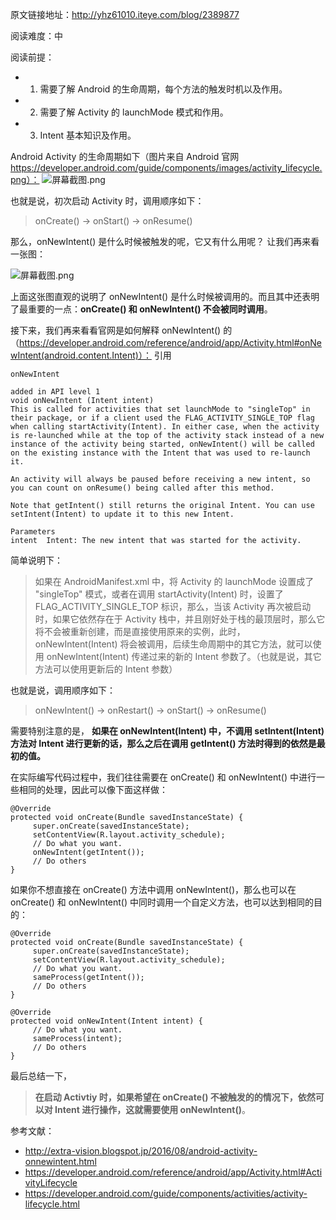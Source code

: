 原文链接地址：http://yhz61010.iteye.com/blog/2389877

阅读难度：中 

阅读前提： 

* 1. 需要了解 Android 的生命周期，每个方法的触发时机以及作用。 
* 2. 需要了解 Activity 的 launchMode 模式和作用。 
* 3. Intent 基本知识及作用。 

Android Activity 的生命周期如下（图片来自 Android 官网 https://developer.android.com/guide/components/images/activity_lifecycle.png）： 
![](https://images.gitee.com/uploads/images/2018/0920/092649_1c0a3915_930142.png "屏幕截图.png")
 
也就是说，初次启动 Activity 时，调用顺序如下： 
>onCreate() -> onStart() -> onResume() 

那么，onNewIntent() 是什么时候被触发的呢，它又有什么用呢？ 
让我们再来看一张图： 
 
![](https://images.gitee.com/uploads/images/2018/0920/092717_f56bfd56_930142.png "屏幕截图.png")

上面这张图直观的说明了 onNewIntent() 是什么时候被调用的。而且其中还表明了最重要的一点：**onCreate() 和 onNewIntent() 不会被同时调用**。 

接下来，我们再来看看官网是如何解释 onNewIntent() 的（https://developer.android.com/reference/android/app/Activity.html#onNewIntent(android.content.Intent)）： 
引用

```
onNewIntent 

added in API level 1 
void onNewIntent (Intent intent) 
This is called for activities that set launchMode to "singleTop" in their package, or if a client used the FLAG_ACTIVITY_SINGLE_TOP flag when calling startActivity(Intent). In either case, when the activity is re-launched while at the top of the activity stack instead of a new instance of the activity being started, onNewIntent() will be called on the existing instance with the Intent that was used to re-launch it. 

An activity will always be paused before receiving a new intent, so you can count on onResume() being called after this method. 

Note that getIntent() still returns the original Intent. You can use setIntent(Intent) to update it to this new Intent. 

Parameters 
intent	Intent: The new intent that was started for the activity.
```
简单说明下：

>如果在 AndroidManifest.xml 中，将 Activity 的 launchMode 设置成了 "singleTop" 模式，或者在调用 startActivity(Intent) 时，设置了 
FLAG_ACTIVITY_SINGLE_TOP 标识，那么，当该 Activity 再次被启动时，如果它依然存在于 Activity 栈中，并且刚好处于栈的最顶层时，那么它将不会被重新创建，而是直接使用原来的实例，此时，onNewIntent(Intent) 将会被调用，后续生命周期中的其它方法，就可以使用 onNewIntent(Intent) 传递过来的新的 Intent 参数了。（也就是说，其它方法可以使用更新后的 Intent 参数） 

也就是说，调用顺序如下： 
>onNewIntent() -> onRestart() -> onStart() -> onResume() 

需要特别注意的是， **如果在 onNewIntent(Intent) 中，不调用 setIntent(Intent) 方法对 Intent 进行更新的话，那么之后在调用 getIntent() 方法时得到的依然是最初的值。**

在实际编写代码过程中，我们往往需要在 onCreate() 和 onNewIntent() 中进行一些相同的处理，因此可以像下面这样做： 
```
@Override  
protected void onCreate(Bundle savedInstanceState) {  
     super.onCreate(savedInstanceState);  
     setContentView(R.layout.activity_schedule);  
     // Do what you want.  
     onNewIntent(getIntent());  
     // Do others  
}  
```
如果你不想直接在 onCreate() 方法中调用 onNewIntent()，那么也可以在 onCreate() 和 onNewIntent() 中同时调用一个自定义方法，也可以达到相同的目的：

```
@Override  
protected void onCreate(Bundle savedInstanceState) {  
     super.onCreate(savedInstanceState);  
     setContentView(R.layout.activity_schedule);  
     // Do what you want.  
     sameProcess(getIntent());  
     // Do others  
}  
  
@Override  
protected void onNewIntent(Intent intent) {  
     // Do what you want.  
     sameProcess(intent);  
     // Do others  
}  
```
最后总结一下，
>**在启动 Activtiy 时，如果希望在 onCreate() 不被触发的的情况下，依然可以对 Intent 进行操作，这就需要使用 onNewIntent()**。 

参考文献： 
* http://extra-vision.blogspot.jp/2016/08/android-activity-onnewintent.html
* https://developer.android.com/reference/android/app/Activity.html#ActivityLifecycle
* https://developer.android.com/guide/components/activities/activity-lifecycle.html